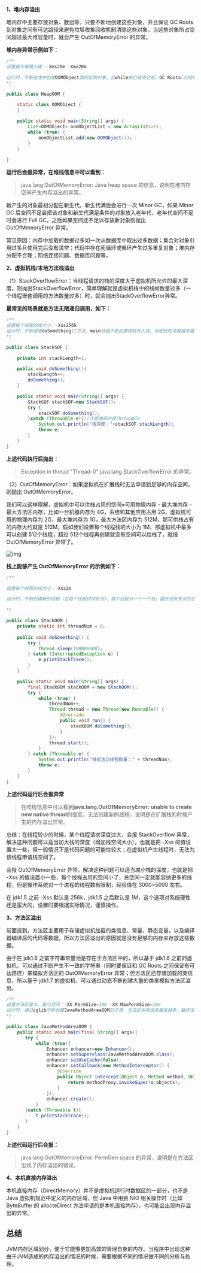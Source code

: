**1、堆内存溢出**

堆内存中主要存放对象、数组等，只要不断地创建这些对象，并且保证 GC Roots 到对象之间有可达路径来避免垃圾收集回收机制清除这些对象，当这些对象所占空间超过最大堆容量时，就会产生 OutOfMemoryError 的异常。

**堆内存异常示例如下：**

```java
/**
设置最大堆最小堆：-Xms20m -Xmx20m

运行时，不断在堆中创建OOMObject类的实例对象，且while执行结束之前，GC Roots(代码中的oomObjectList)到对象(每一个OOMObject对象)之间有可达路径，垃圾收集器就无法回收它们，最终导致内存溢出。
*/

public class HeapOOM {

	static class OOMObject {
	}

	public static void main(String[] args) {
    	List<OOMObject> oomObjectList = new ArrayList<>();
    	while (true) {
	        oomObjectList.add(new OOMObject());
	    }
	}
    
}
```

**运行后会报异常，在堆栈信息中可以看到：**

> java.lang.OutOfMemoryError: Java heap space 的信息，说明在堆内存空间产生内存溢出的异常。

新产生的对象最初分配在新生代，新生代满后会进行一次 Minor GC，如果 Minor GC 后空间不足会把该对象和新生代满足条件的对象放入老年代，老年代空间不足时会进行 Full GC，之后如果空间还不足以存放新对象则抛出 OutOfMemoryError 异常。

常见原因：内存中加载的数据过多如一次从数据库中取出过多数据；集合对对象引用过多且使用完后没有清空；代码中存在死循环或循环产生过多重复对象；堆内存分配不合理；网络连接问题、数据库问题等。

**2、虚拟机栈/本地方法栈溢出**

（1）StackOverflowError：当线程请求的栈的深度大于虚拟机所允许的最大深度，则抛出StackOverflowError，简单理解就是虚拟机栈中的栈帧数量过多（一个线程嵌套调用的方法数量过多）时，就会抛出StackOverflowError异常。

**最常见的场景就是方法无限递归调用，如下：**

```java
/**
设置每个线程的栈大小：-Xss256k
运行时，不断调用doSomething()方法，main线程不断创建栈帧并入栈，导致栈的深度越来越大，最终导致栈溢出。
*/

public class StackSOF {

	private int stackLength=1;

	public void doSomething(){
        stackLength++;
        doSomething();
	}

	public static void main(String[] args) {
	    StackSOF stackSOF=new StackSOF();
	    try {
	        stackSOF.doSomething();
	    }catch (Throwable e){//注意捕获的是Throwable
	        System.out.println("栈深度："+stackSOF.stackLength);
	        throw e;
	    }
	}
}
```

**上述代码执行后抛出：**

> Exception in thread "Thread-0" java.lang.StackOverflowError 的异常。

（2）OutOfMemoryError：如果虚拟机在扩展栈时无法申请到足够的内存空间，则抛出 OutOfMemoryError。

我们可以这样理解，虚拟机中可以供栈占用的空间≈可用物理内存 - 最大堆内存 - 最大方法区内存，比如一台机器内存为 4G，系统和其他应用占用 2G，虚拟机可用的物理内存为 2G，最大堆内存为 1G，最大方法区内存为 512M，那可供栈占有的内存大约就是 512M，假如我们设置每个线程栈的大小为 1M，那虚拟机中最多可以创建 512个线程，超过 512个线程再创建就没有空间可以给栈了，就报 OutOfMemoryError 异常了。

![img](https://pic2.zhimg.com/80/v2-ec7c54ed9c2042e6097a719325367d96_720w.jpg)



**栈上能够产生 OutOfMemoryError 的示例如下：**

```java
/**

设置每个线程的栈大小：-Xss2m

运行时，不断创建新的线程（且每个线程持续执行），每个线程对一个一个栈，最终没有多余的空间来为新的线程分配，导致OutOfMemoryError

*/

public class StackOOM {
	private static int threadNum = 0;
    
	public void doSomething() {
    	try {
        	Thread.sleep(100000000);
    	} catch (InterruptedException e) {
        	e.printStackTrace();
    	}
	}

	public static void main(String[] args) {
    	final StackOOM stackOOM = new StackOOM();
    	try {
        	while (true) {
            	threadNum++;
            	Thread thread = new Thread(new Runnable() {
                	@Override
                	public void run() {
                    	stackOOM.doSomething();
                	}
            	});
            	thread.start();
        	}
    	} catch (Throwable e) {
        	System.out.println("目前活动线程数量：" + threadNum);
        	throw e;
    	}
	}
}
```

**上述代码运行后会报异常**

> 在堆栈信息中可以看到**java.lang.OutOfMemoryError: unable to create new native thread**的信息，无法创建新的线程，说明是在扩展栈的时候产生的内存溢出异常。

总结：在线程较少的时候，某个线程请求深度过大，会报 StackOverflow 异常，解决这种问题可以适当加大栈的深度（增加栈空间大小），也就是把 -Xss 的值设置大一些，但一般情况下是代码问题的可能性较大；在虚拟机产生线程时，无法为该线程申请栈空间了。

会报 OutOfMemoryError 异常，解决这种问题可以适当减小栈的深度，也就是把 -Xss 的值设置小一些，每个线程占用的空间小了，总空间一定就能容纳更多的线程，但是操作系统对一个进程的线程数有限制，经验值在 3000~5000 左右。

在 jdk1.5 之前 -Xss 默认是 256k，jdk1.5 之后默认是 1M，这个选项对系统硬性还是蛮大的，设置时要根据实际情况，谨慎操作。

**3、方法区溢出**

前面说到，方法区主要用于存储虚拟机加载的类信息、常量、静态变量，以及编译器编译后的代码等数据，所以方法区溢出的原因就是没有足够的内存来存放这些数据。

由于在 jdk1.6 之前字符串常量池是存在于方法区中的，所以基于 jdk1.6 之前的虚拟机，可以通过不断产生不一致的字符串（同时要保证和 GC Roots 之间保证有可达路径）来模拟方法区的 OutOfMemoryError 异常；但方法区还存储加载的类信息，所以基于 jdk1.7 的虚拟机，可以通过动态不断创建大量的类来模拟方法区溢出。

```java
/**
设置方法区最大、最小空间：-XX:PermSize=10m -XX:MaxPermSize=10m
运行时，通过cglib不断创建JavaMethodAreaOOM的子类，方法区中类信息越来越多，最终没有可以为新的类分配的内存导致内存溢出
*/

public class JavaMethodAreaOOM {
    public static void main(final String[] args){
       try {
           while (true){
               Enhancer enhancer=new Enhancer();
               enhancer.setSuperclass(JavaMethodAreaOOM.class);
               enhancer.setUseCache(false);
               enhancer.setCallback(new MethodInterceptor() {
                   @Override
                   public Object intercept(Object o, Method method, Object[] objects, MethodProxy methodProxy) throws Throwable {
                       return methodProxy.invokeSuper(o,objects);
                   }
               });
               enhancer.create();
           }
       }catch (Throwable t){
           t.printStackTrace();
       }
    }
}
```

**上述代码运行后会报：**

> java.lang.OutOfMemoryError: PermGen space 的异常，说明是在方法区出现了内存溢出的错误。

**4、本机直接内存溢出**

本机直接内存（DirectMemory）并不是虚拟机运行时数据区的一部分，也不是 Java 虚拟机规范中定义的内存区域，但 Java 中用到 NIO 相关操作时（比如 ByteBuffer 的 allocteDirect 方法申请的是本机直接内存），也可能会出现内存溢出的异常。

## 总结

JVM内存区域划分，便于它能够更加高效的管理自身的内存。当程序中出现这种由于JVM造成的内存溢出的情况的时候，需要根据不同的情况做不同的分析与处理。